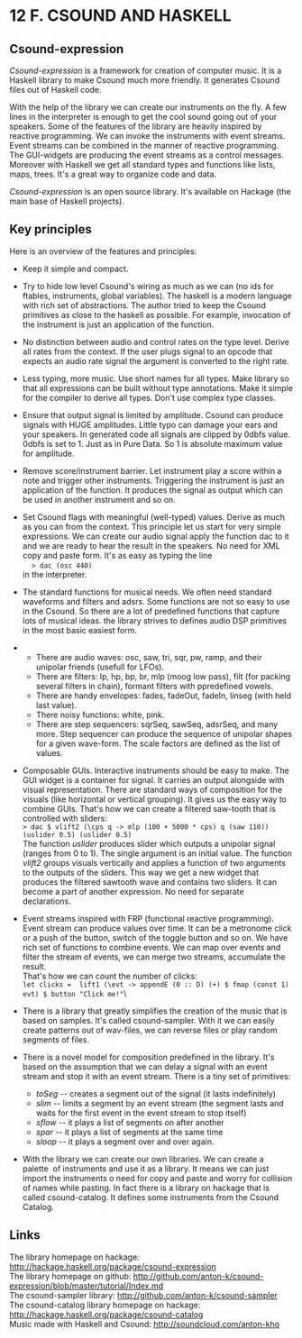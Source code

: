 12 F. CSOUND AND HASKELL
========================

Csound-expression 
------------------

*Csound-expression* is a framework for creation of computer music. It is a Haskell library to make Csound much more friendly. It generates Csound files out of Haskell code.

With the help of the library we can create our instruments on the fly. A
few lines in the interpreter is enough to get the cool sound going out
of your speakers. Some of the features of the library are heavily
inspired by reactive programming. We can invoke the instruments with
event streams. Event streams can be combined in the manner of reactive
programming. The GUI-widgets are producing the event streams as a
control messages. Moreover with Haskell we get all standard types and
functions like lists, maps, trees. It's a great way to organize code
and data.

*Csound-expression* is an open source library. It's available on Hackage
(the main base of Haskell projects).


Key principles
--------------

Here is an overview of the features and principles:

-   Keep it simple and compact.
-   Try to hide low level Csound's wiring as much as we can (no ids for
    ftables, instruments, global variables). The haskell is a modern
    language with rich set of abstractions. The author tried to keep the
    Csound primitives as close to the haskell as possible. For example,
    invocation of the instrument is just an application of the function.
-   No distinction between audio and control rates on the type level.
    Derive all rates from the context. If the user plugs signal to an
    opcode that expects an audio rate signal the argument is converted
    to the right rate.
-   Less typing, more music. Use short names for all types. Make library
    so that all expressions can be built without type annotations. Make
    it simple for the compiler to derive all types. Don't use complex
    type classes.
-   Ensure that output signal is limited by amplitude. Csound can
    produce signals with HUGE amplitudes. Little typo can damage your
    ears and your speakers. In generated code all signals are clipped by
    0dbfs value. 0dbfs is set to 1. Just as in Pure Data. So 1 is
    absolute maximum value for amplitude.
-   Remove score/instrument barrier. Let instrument play a score within
    a note and trigger other instruments. Triggering the instrument is
    just an application of the function. It produces the signal as
    output which can be used in another instrument and so on. 
-   Set Csound flags with meaningful (well-typed) values. Derive as much
    as you can from the context. This principle let us start for very
    simple expressions. We can create our audio signal apply the
    function dac to it and we are ready to hear the result in the
    speakers. No need for XML copy and paste form. It's as easy as
    typing the line\
        `> dac (osc 440)`\
    in the interpreter.
-   The standard functions for musical needs. We often need standard
    waveforms and filters and adsrs. Some functions are not so easy to
    use in the Csound. So there are a lot of predefined functions that
    capture lots of musical ideas. the library strives to defines audio
    DSP primitives in the most basic easiest form.
-   -   There are audio waves: osc, saw, tri, sqr, pw, ramp, and their
        unipolar friends (usefull for LFOs). 
    -   There are filters: lp, hp, bp, br, mlp (moog low pass), filt
        (for packing several filters in chain), formant filters with
        ppredefined vowels.
    -   There are handy envelopes: fades, fadeOut, fadeIn, linseg (with
        held last value).
    -   There noisy functions: white, pink.
    -   There are step sequencers: sqrSeq, sawSeq, adsrSeq, and many
        more. Step sequencer can produce the sequence of unipolar shapes
        for a given wave-form. The scale factors are defined as the list
        of values.

-   Composable GUIs. Interactive instruments should be easy to make. The
    GUI widget is a container for signal. It carries an output alongside
    with visual representation. There are standard ways of composition
    for the visuals (like horizontal or vertical grouping). It gives us
    the easy way to combine GUIs. That's how we can create a filtered
    saw-tooth that is controlled with sliders:\
    `> dac $ vlift2 (\cps q -> mlp (100 + 5000 * cps) q (saw 110)) (uslider 0.5) (uslider 0.5)`\
    The function *uslider* produces slider which outputs a unipolar
    signal (ranges from 0 to 1). The single argument is an initial
    value. The function *vlift2* groups visuals vertically and applies a
    function of two arguments to the outputs of the sliders. This way we
    get a new widget that produces the filtered sawtooth wave and
    contains two sliders. It can become a part of another expression. No
    need for separate declarations.
-   Event streams inspired with FRP (functional reactive programming).
    Event stream can produce values over time. It can be a metronome
    click or a push of the button, switch of the toggle button and so
    on. We have rich set of functions to combine events. We can map over
    events and filter the stream of events, we can merge two streams,
    accumulate the result.\
    That\'s how we can count the number of clicks:\
    `let clicks =  lift1 (\evt -> appendE (0 :: D) (+) $ fmap (const 1) evt) $ button "Click me!"`\
-   There is a library that greatly simplifies the creation of the music
    that is based on samples. It's called csound-sampler. With it we
    can easily create patterns out of wav-files, we can reverse files or
    play random segments of files. 
-   There is a novel model for composition predefined in the library.
    It's based on the assumption that we can delay a signal with an
    event stream and stop it with an event stream. There is a tiny set
    of primitives:
    - *toSeg* -- creates a segment out of the signal (it lasts indefinitely)
    - *slim*  -- limits a segment by an event stream (the segment lasts and
      waits for the first event in the event stream to stop itself)
    - *sflow* -- it plays a list of segments on after another
    - *spar*  -- it plays a list of segments at the same time
    - *sloop* -- it plays a segment over and over again.
-   With the library we can create our own libraries. We can create a
    palette  of instruments and use it as a library. It means we can
    just import the instruments o need for copy and paste and worry for
    collision of names while pasting. In fact there is a library on
    hackage that is called csound-catalog. It defines some instruments
    from the Csound Catalog.


Links
-----

The library homepage on hackage:
<http://hackage.haskell.org/package/csound-expression>\
The library homepage on github:
<http://github.com/anton-k/csound-expression/blob/master/tutorial/Index.md>\
The csound-sampler library: <http://github.com/anton-k/csound-sampler>\
The csound-catalog library homepage on hackage:
<http://hackage.haskell.org/package/csound-catalog>\
Music made with Haskell and Csound: <http://soundcloud.com/anton-kho>

